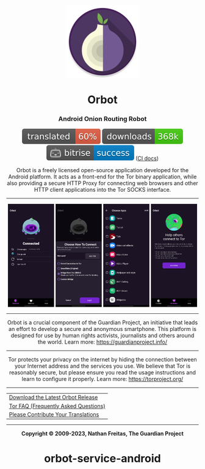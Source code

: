 <div align="center">

<img width="" src="./app/src/main/res/mipmap-xxxhdpi/ic_launcher_round.png" alt="Orbot" align="center"/>

# Orbot

### Android Onion Routing Robot

[![Weblate Status](./docs/badges/translate_weblate.svg)](https://hosted.weblate.org/engage/guardianproject/)
[![Play Downloads](./docs/badges/downloads_gplay.svg)](https://play.google.com/store/apps/details?id=org.torproject.android)
[![Bitrise Status](./docs/badges/bitrise_workflow.svg)](https://app.bitrise.io/app/0e76c31b8e7e1801) ([CI docs](./docs/info/CI.md))

Orbot is a freely licensed open-source application developed for the
Android platform. It acts as a front-end for the Tor binary application,
while also providing a secure HTTP Proxy for connecting web browsers and other
HTTP client applications into the Tor SOCKS interface.

***********************************************
<img src=./fastlane/metadata/android/en-US/images/phoneScreenshots/device-2024-01.png width="24%"> <img src=./fastlane/metadata/android/en-US/images/phoneScreenshots/device-2024-02.png width="24%">
<img src=./fastlane/metadata/android/en-US/images/phoneScreenshots/device-2024-03.png width="24%"> <img src=./fastlane/metadata/android/en-US/images/phoneScreenshots/device-2024-04.png width="24%">

***********************************************
Orbot is a crucial component of the Guardian Project, an initiative  that leads an effort
to develop a secure and anonymous smartphone. This platform is designed for use by human rights
activists, journalists and others around the world. Learn more: https://guardianproject.info/

***********************************************
Tor protects your privacy on the internet by hiding the connection
between your Internet address and the services you use. We believe that Tor
is reasonably secure, but please ensure you read the usage instructions and
learn to configure it properly. Learn more: https://torproject.org/

***********************************************

<div align="center">
  <table>
    <tr>
      <td><a href="https://github.com/guardianproject/orbot/releases/latest">Download the Latest Orbot Release</a></td>
    </tr>
    <tr>
      <td><a href="https://support.torproject.org/faq/">Tor FAQ (Frequently Asked Questions)</a></td>
    </tr>
    <tr>
      <td><a href="https://hosted.weblate.org/engage/guardianproject/">Please Contribute Your Translations</a></td>
    </tr>
  </table>
</div>

***********************************************
**Copyright &#169; 2009-2023, Nathan Freitas, The Guardian Project**
# orbot-service-android
